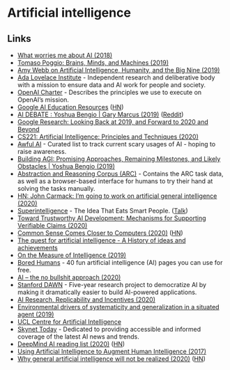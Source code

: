 # Artificial intelligence

## Links

- [What worries me about AI (2018)](https://medium.com/@francois.chollet/what-worries-me-about-ai-ed9df072b704)
- [Tomaso Poggio: Brains, Minds, and Machines (2019)](https://overcast.fm/+OcVf8HZ4Y)
- [Amy Webb on Artificial Intelligence, Humanity, and the Big Nine (2019)](https://overcast.fm/+JCCrJC4)
- [Ada Lovelace Institute](https://www.adalovelaceinstitute.org/) - Independent research and deliberative body with a mission to ensure data and AI work for people and society.
- [OpenAI Charter](https://openai.com/charter/) - Describes the principles we use to execute on OpenAI’s mission.
- [Google AI Education Resources](https://ai.google/education/) ([HN](https://news.ycombinator.com/item?id=20493947))
- [AI DEBATE : Yoshua Bengio | Gary Marcus (2019)](https://www.youtube.com/watch?v=EeqwFjqFvJA) ([Reddit](https://www.reddit.com/r/MachineLearning/comments/eezv6l/nai_debate_2019_yoshua_bengio_vs_gary_marcus/))
- [Google Research: Looking Back at 2019, and Forward to 2020 and Beyond](https://ai.googleblog.com/2020/01/google-research-looking-back-at-2019.html)
- [CS221: Artificial Intelligence: Principles and Techniques (2020)](https://stanford-cs221.github.io/autumn2019/)
- [Awful AI](https://github.com/daviddao/awful-ai) - Curated list to track current scary usages of AI - hoping to raise awareness.
- [Building AGI: Promising Approaches, Remaining Milestones, and Likely Obstacles | Yoshua Bengio (2019)](https://www.youtube.com/watch?v=IU9cQ1JdC7Y)
- [Abstraction and Reasoning Corpus (ARC)](https://github.com/fchollet/ARC) - Contains the ARC task data, as well as a browser-based interface for humans to try their hand at solving the tasks manually.
- [HN: John Carmack: I’m going to work on artificial general intelligence (2020)](https://news.ycombinator.com/item?id=21530860)
- [Superintelligence](https://idlewords.com/talks/superintelligence.htm) - The Idea That Eats Smart People. ([Talk](https://www.youtube.com/watch?v=kErHiET5YPw))
- [Toward Trustworthy AI Development: Mechanisms for Supporting Verifiable Claims (2020)](https://arxiv.org/abs/2004.07213)
- [Common Sense Comes Closer to Computers (2020)](https://www.quantamagazine.org/common-sense-comes-to-computers-20200430/) ([HN](https://news.ycombinator.com/item?id=23065073))
- [The quest for artificial intelligence - A History of ideas and achievements](https://ai.stanford.edu/~nilsson/QAI/qai.pdf)
- [On the Measure of Intelligence (2019)](https://arxiv.org/pdf/1911.01547.pdf)
- [Bored Humans](https://boredhumans.com/) - 40 fun artificial intelligence (AI) pages you can use for free.
- [AI – the no bullshit approach (2020)](https://blog.piekniewski.info/2020/06/08/ai-the-no-bullshit-approach/)
- [Stanford DAWN](https://dawn.cs.stanford.edu//) - Five-year research project to democratize AI by making it dramatically easier to build AI-powered applications.
- [AI Research, Replicability and Incentives (2020)](https://dennybritz.com/blog/ai-replication-incentives/)
- [Environmental drivers of systematicity and generalization in a situated agent (2019)](https://arxiv.org/abs/1910.00571)
- [UCL Centre for Artificial Intelligence](https://www.ucl.ac.uk/ai-centre/)
- [Skynet Today](https://www.skynettoday.com/) - Dedicated to providing accessible and informed coverage of the latest AI news and trends.
- [DeepMind AI reading list (2020)](https://storage.googleapis.com/deepmind-media/research/New_AtHomeWithAI%20resources.pdf) ([HN](https://news.ycombinator.com/item?id=23662067))
- [Using Artificial Intelligence to Augment Human Intelligence (2017)](https://distill.pub/2017/aia/)
- [Why general artificial intelligence will not be realized (2020)](https://www.nature.com/articles/s41599-020-0494-4) ([HN](https://news.ycombinator.com/item?id=23793108))
